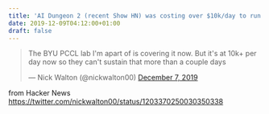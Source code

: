 ```yaml
---
title: 'AI Dungeon 2 (recent Show HN) was costing over $10k/day to run on GCS/Colab'
date: 2019-12-09T04:12:00+01:00
draft: false
---
```


> The BYU PCCL lab I'm apart of is covering it now. But it's at 10k+ per day now so they can't sustain that more than a couple days
> 
> — Nick Walton (@nickwalton00) [December 7, 2019](https://twitter.com/nickwalton00/status/1203370250030350338?ref_src=twsrc%5Etfw)

  
  
from Hacker News https://twitter.com/nickwalton00/status/1203370250030350338